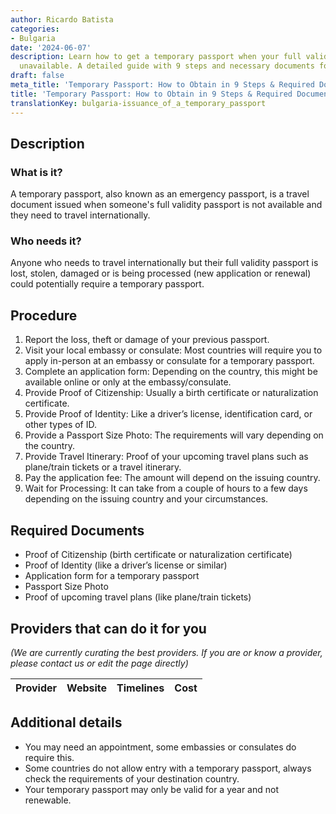 ```yaml
---
author: Ricardo Batista
categories:
- Bulgaria
date: '2024-06-07'
description: Learn how to get a temporary passport when your full validity one is
  unavailable. A detailed guide with 9 steps and necessary documents for the process.
draft: false
meta_title: 'Temporary Passport: How to Obtain in 9 Steps & Required Documents'
title: 'Temporary Passport: How to Obtain in 9 Steps & Required Documents'
translationKey: bulgaria-issuance_of_a_temporary_passport
---
```



## Description
### What is it?
A temporary passport, also known as an emergency passport, is a travel document issued when someone's full validity passport is not available and they need to travel internationally.

### Who needs it?
Anyone who needs to travel internationally but their full validity passport is lost, stolen, damaged or is being processed (new application or renewal) could potentially require a temporary passport.

## Procedure
1. Report the loss, theft or damage of your previous passport.
2. Visit your local embassy or consulate: Most countries will require you to apply in-person at an embassy or consulate for a temporary passport.
3. Complete an application form: Depending on the country, this might be available online or only at the embassy/consulate.
4. Provide Proof of Citizenship: Usually a birth certificate or naturalization certificate.
5. Provide Proof of Identity: Like a driver’s license, identification card, or other types of ID.
6. Provide a Passport Size Photo: The requirements will vary depending on the country.
7. Provide Travel Itinerary: Proof of your upcoming travel plans such as plane/train tickets or a travel itinerary.
8. Pay the application fee: The amount will depend on the issuing country.
9. Wait for Processing: It can take from a couple of hours to a few days depending on the issuing country and your circumstances.

## Required Documents
- Proof of Citizenship (birth certificate or naturalization certificate)
- Proof of Identity (like a driver’s license or similar)
- Application form for a temporary passport
- Passport Size Photo
- Proof of upcoming travel plans (like plane/train tickets)

## Providers that can do it for you

_(We are currently curating the best providers. If you are or know a provider, please contact us or edit the page directly)_

| Provider        |     Website     |     Timelines    |       Cost      |
| --------------- | --------------- |  :-------------: | :-------------: |

## Additional details
- You may need an appointment, some embassies or consulates do require this.
- Some countries do not allow entry with a temporary passport, always check the requirements of your destination country.
- Your temporary passport may only be valid for a year and not renewable.
